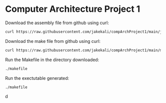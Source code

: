 # Computer Architecture Project 1
Download the assembly file from github using curl:
```bash
curl https://raw.githubusercontent.com/jakekali/compArchProject1/main/jag.s --output jag.s
```
Download the make file from github using curl: 
```bash
curl https://raw.githubusercontent.com/jakekali/compArchProject1/main/makefile --output makefile
```
Run the Makefile in the directory downloaded: 
```bash
./makefile
```
Run the exectutable generated: 
```bash
./makefile
```
d
